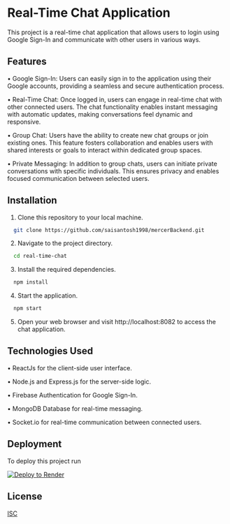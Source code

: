 
# Real-Time Chat Application

This project is a real-time chat application that allows users to login using Google Sign-In and communicate with other users in various ways.


## Features

•	Google Sign-In: Users can easily sign in to the application using their Google accounts, providing a seamless and secure authentication process.

•	Real-Time Chat: Once logged in, users can engage in real-time chat with other connected users. The chat functionality enables instant messaging with automatic updates, making conversations feel dynamic and responsive.

•	Group Chat: Users have the ability to create new chat groups or join existing ones. This feature fosters collaboration and enables users with shared interests or goals to interact within dedicated group spaces.

•	Private Messaging: In addition to group chats, users can initiate private conversations with specific individuals. This ensures privacy and enables focused communication between selected users.


## Installation

1. Clone this repository to your local machine.

```bash
  git clone https://github.com/saisantosh1998/mercerBackend.git
```

2. Navigate to the project directory.

```bash
  cd real-time-chat
```

3. Install the required dependencies.

```bash
  npm install
```

4. Start the application.
```bash
  npm start
```

5. Open your web browser and visit http://localhost:8082 to access the chat application.
## Technologies Used

•	ReactJs for the client-side user interface.

•	Node.js and Express.js for the server-side logic.

•	Firebase Authentication for Google Sign-In.

•	MongoDB Database for real-time messaging.

•	Socket.io for real-time communication between connected users.


## Deployment

To deploy this project run

[![Deploy to Render](https://render.com/images/deploy-to-render-button.svg)](https://render.com/deploy?repo=https://github.com/saisantosh1998/mercerBackend)


## License

[ISC](https://choosealicense.com/licenses/isc/)

